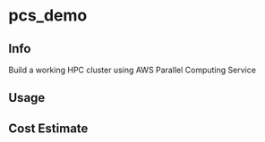 # pcs_demo

## Info

Build a working HPC cluster using AWS Parallel Computing Service

## Usage

## Cost Estimate